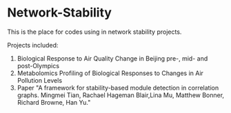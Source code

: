 # Network-Stability
This is the place for codes using in network stability projects.

Projects included:
1. Biological Response to Air Quality Change in Beijing pre-, mid- and post-Olympics
2. Metabolomics Profiling of Biological Responses to Changes in Air Pollution Levels
3. Paper "A framework for stability-based module detection in correlation graphs. Mingmei Tian, Rachael Hageman Blair,Lina  Mu, Matthew Bonner,  Richard Browne, Han Yu." 

